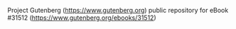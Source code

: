 Project Gutenberg (https://www.gutenberg.org) public repository for eBook #31512 (https://www.gutenberg.org/ebooks/31512)
